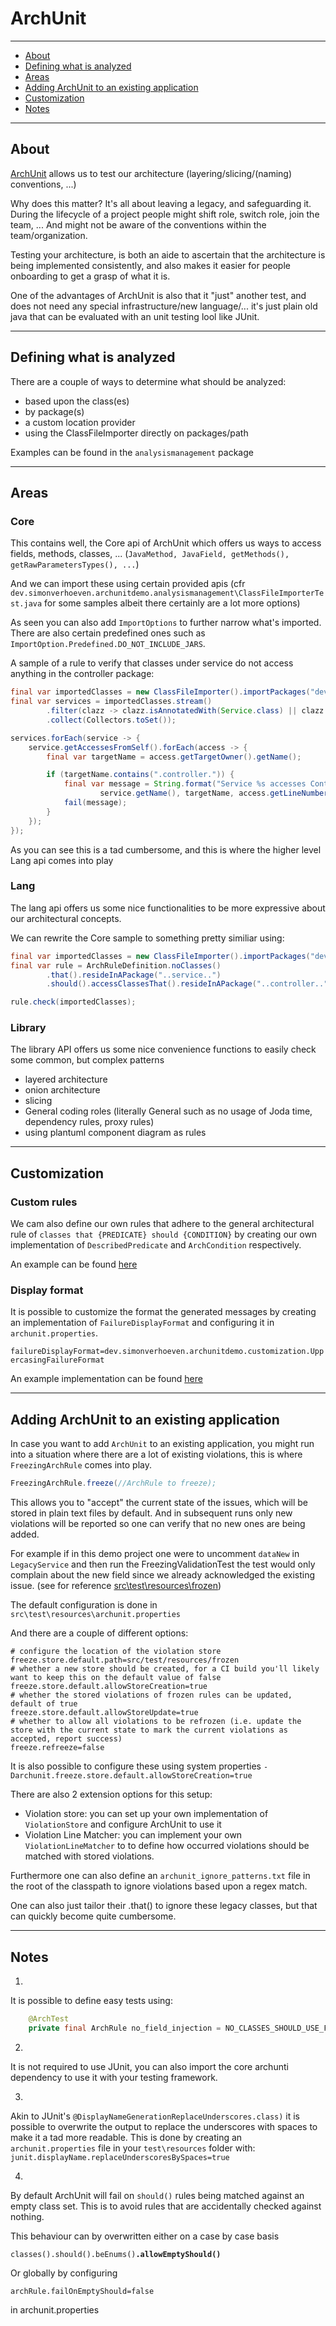 # ArchUnit

***
- [About](#about)
- [Defining what is analyzed](#defining-what-is-analyzed)
- [Areas](#areas)
- [Adding ArchUnit to an existing application](#adding-archunit-to-an-existing-application)
- [Customization](#customization)
- [Notes](#notes)
***

## About

[ArchUnit](https://www.archunit.org/) allows us to test our architecture (layering/slicing/(naming) conventions, ...)

Why does this matter? It's all about leaving a legacy, and safeguarding it. During the lifecycle of a project people might shift role, switch role, join the team, ... And might not be aware of the conventions within the team/organization. 

Testing your architecture, is both an aide to ascertain that the architecture is being implemented consistently, and also makes it easier for people onboarding to get a grasp of what it is.

One of the advantages of ArchUnit is also that it "just" another test, and does not need any special infrastructure/new language/... it's just plain old java that can be evaluated with an unit testing lool like JUnit.

***

## Defining what is analyzed

There are a couple of ways to determine what should be analyzed:
* based upon the class(es)
* by package(s)
* a custom location provider
* using the ClassFileImporter directly on packages/path

Examples can be found in the `analysismanagement` package

***

## Areas

### Core

This contains well, the Core api of ArchUnit which offers us ways to access fields, methods, classes, ... (`JavaMethod, JavaField, getMethods(), getRawParametersTypes(), ...`) 

And we can import these using certain provided apis (cfr `dev.simonverhoeven.archunitdemo.analysismanagement\ClassFileImporterTest.java` for some samples albeit there certainly are a lot more options)

As seen you can also add `ImportOptions` to further narrow what's imported. There are also certain predefined ones such as `ImportOption.Predefined.DO_NOT_INCLUDE_JARS`.

A sample of a rule to verify that classes under service do not access anything in the controller package:

````Java
final var importedClasses = new ClassFileImporter().importPackages("dev.simonverhoeven.archunitdemo.servicecontroller");
final var services = importedClasses.stream()
        .filter(clazz -> clazz.isAnnotatedWith(Service.class) || clazz.getName().contains(".service."))
        .collect(Collectors.toSet());

services.forEach(service -> {
    service.getAccessesFromSelf().forEach(access -> {
        final var targetName = access.getTargetOwner().getName();

        if (targetName.contains(".controller.")) {
            final var message = String.format("Service %s accesses Controller %s in line %d",
                    service.getName(), targetName, access.getLineNumber());
            fail(message);
        }
    });
});
````

As you can see this is a tad cumbersome, and this is where the higher level Lang api comes into play

### Lang

The lang api offers us some nice functionalities to be more expressive about our architectural concepts.

We can rewrite the Core sample to something pretty similiar using:

````Java
final var importedClasses = new ClassFileImporter().importPackages("dev.simonverhoeven.archunitdemo.servicecontroller");
final var rule = ArchRuleDefinition.noClasses()
        .that().resideInAPackage("..service..")
        .should().accessClassesThat().resideInAPackage("..controller..");

rule.check(importedClasses);
````

### Library

The library API offers us some nice convenience functions to easily check some common, but complex patterns

* layered architecture
* onion architecture
* slicing
* General coding roles (literally General such as no usage of Joda time, dependency rules, proxy rules)
* using plantuml component diagram as rules

***

## Customization

### Custom rules

We cam also define our own rules that adhere to the general architectural rule of `classes that {PREDICATE} should {CONDITION}` by creating our own implementation of `DescribedPredicate` and `ArchCondition` respectively.

An example can be found [here](src\test\java\dev\simonverhoeven\archunitdemo\customization\CustomPredicateAndConditionTest.java)

### Display format

It is possible to customize the format the generated messages by creating an implementation of `FailureDisplayFormat` and configuring it in `archunit.properties`.

`failureDisplayFormat=dev.simonverhoeven.archunitdemo.customization.UppercasingFailureFormat`

An example implementation can be found [here](src\test\java\dev\simonverhoeven\archunitdemo\customization\UppercasingFailureFormat.java)

***

## Adding ArchUnit to an existing application

In case you want to add `ArchUnit` to an existing application, you might run into a situation where there are a lot of existing violations, this is where `FreezingArchRule` comes into play. 

````Java
FreezingArchRule.freeze(//ArchRule to freeze);
````

This allows you to "accept" the current state of the issues, which will be stored in plain text files by default. And in subsequent runs only new violations will be reported so one can verify that no new ones are being added.

For example if in this demo project one were to uncomment `dataNew` in `LegacyService` and then run the FreezingValidationTest the test would only complain about the new field since we already acknowledged the existing issue. (see for reference [src\test\resources\frozen](src\test\resources\frozen))

The default configuration is done in `src\test\resources\archunit.properties`

And there are a couple of different options:
````
# configure the location of the violation store
freeze.store.default.path=src/test/resources/frozen
# whether a new store should be created, for a CI build you'll likely want to keep this on the default value of false
freeze.store.default.allowStoreCreation=true
# whether the stored violations of frozen rules can be updated, default of true
freeze.store.default.allowStoreUpdate=true
# whether to allow all violations to be refrozen (i.e. update the store with the current state to mark the current violations as accepted, report success)
freeze.refreeze=false
````

It is also possible to configure these using system properties
`-Darchunit.freeze.store.default.allowStoreCreation=true`

There are also 2 extension options for this setup:
* Violation store: you can set up your own implementation of `ViolationStore` and configure ArchUnit to use it
* Violation Line Matcher: you can implement your own `ViolationLineMatcher` to to define how occurred violations should be matched with stored violations. 

Furthermore one can also define an `archunit_ignore_patterns.txt` file in the root of the classpath to ignore violations based upon a regex match.

One can also just tailor their .that() to ignore these legacy classes, but that can quickly become quite cumbersome.

***

## Notes

1) 
It is possible to define easy tests using:
````Java
    @ArchTest
    private final ArchRule no_field_injection = NO_CLASSES_SHOULD_USE_FIELD_INJECTION;
````

2)
It is not required to use JUnit, you can also import the core archunti dependency to use it with your testing framework.

3)
Akin to JUnit's `@DisplayNameGenerationReplaceUnderscores.class)` it is possible to overwrite the output to replace the underscores with spaces to make it a tad more readable.
This is done by creating an `archunit.properties` file in your `test\resources` folder with: `junit.displayName.replaceUnderscoresBySpaces=true`

4) 
By default ArchUnit will fail on `should()` rules being matched against an empty class set.
This is to avoid rules that are accidentally checked against nothing.

This behaviour can by overwritten either on a case by case basis

<code>classes().should().beEnums()<b>.allowEmptyShould()</b></code>

Or globally by configuring
````
archRule.failOnEmptyShould=false
````
in archunit.properties
